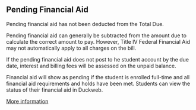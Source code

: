 ## Pending Financial Aid

Pending financial aid has not been deducted from the Total Due. 

Pending financial aid can generally be subtracted from the amount due to calculate the correct amount to pay. However, Title IV Federal Financial Aid may not automatically apply to all charges on the bill. 

If the pending financial aid does not post to he student account by the due date, interest and billing fees will be assessed on the unpaid balance. 

Financial aid will show as pending if the student is enrolled full-time and all financial aid requirements and holds have been met. Students can view the status of their financial aid in Duckweb. 

<a href="http://ba.uoregon.edu/content/refunds-and-direct-deposit#financial-aid-refunds">More information</a>



